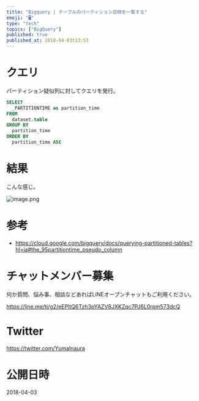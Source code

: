 ```yaml
---
title: "Bigquery | テーブルのパーティション日時を一覧する"
emoji: "🖥"
type: "tech"
topics: ["BigQuery"]
published: true
published_at: 2018-04-03t13:53
---
```


# クエリ

パーティション疑似列に対してクエリを発行。

```sql
SELECT
  _PARTITIONTIME as partition_time
FROM
  dataset.table
GROUP BY
  partition_time
ORDER BY
  partition_time ASC
```

# 結果

こんな感じ。

![image.png](https://qiita-image-store.s3.amazonaws.com/0/89618/8919ce45-c4e7-ebad-29de-6d8d19c1a2cd.png)

# 参考

- https://cloud.google.com/bigquery/docs/querying-partitioned-tables?hl=ja#the_95partitiontime_pseudo_column








<!-- Update From Qiita API -->

# チャットメンバー募集


何か質問、悩み事、相談などあればLINEオープンチャットもご利用ください。

https://line.me/ti/g2/eEPltQ6Tzh3pYAZV8JXKZqc7PJ6L0rpm573dcQ





# Twitter


https://twitter.com/YumaInaura


<!-- Update From Qiita API -->



# 公開日時

2018-04-03
